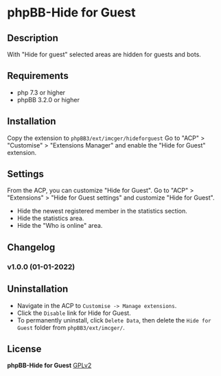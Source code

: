 # phpBB-Hide for Guest

## Description
With "Hide for guest" selected areas are hidden for guests and bots.

## Requirements
- php 7.3 or higher
- phpBB 3.2.0 or higher

## Installation
Copy the extension to `phpBB3/ext/imcger/hideforguest`
Go to "ACP" > "Customise" > "Extensions Manager" and enable the "Hide for Guest" extension.

## Settings
From the ACP, you can customize "Hide for Guest".
Go to "ACP" > "Extensions" > "Hide for Guest settings" and customize "Hide for Guest".
- Hide the newest registered member in the statistics section.
- Hide the statistics area.
- Hide the "Who is online" area.

## Changelog

### v1.0.0 (01-01-2022)

## Uninstallation
- Navigate in the ACP to `Customise -> Manage extensions`.
- Click the `Disable` link for Hide for Guest.
- To permanently uninstall, click `Delete Data`, then delete the `Hide for Guest` folder from `phpBB3/ext/imcger/`.

## License
**phpBB-Hide for Guest**
[GPLv2](https://www.gnu.org/licenses/old-licenses/gpl-2.0.en.html)
